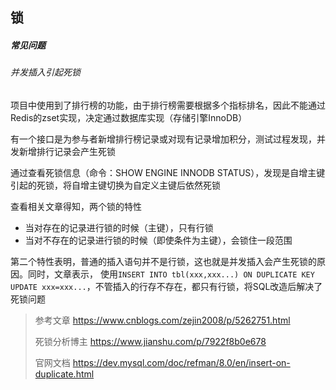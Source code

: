 锁
-


##### 常见问题

###### 并发插入引起死锁

项目中使用到了排行榜的功能，由于排行榜需要根据多个指标排名，因此不能通过Redis的zset实现，决定通过数据库实现（存储引擎InnoDB）

有一个接口是为参与者新增排行榜记录或对现有记录增加积分，测试过程发现，并发新增排行记录会产生死锁

通过查看死锁信息（命令：SHOW ENGINE INNODB STATUS），发现是自增主键引起的死锁，将自增主键切换为自定义主键后依然死锁

查看相关文章得知，两个锁的特性

- 当对存在的记录进行锁的时候（主键），只有行锁
- 当对不存在的记录进行锁的时候（即使条件为主键），会锁住一段范围

第二个特性表明，普通的插入语句并不是行锁，这也就是并发插入会产生死锁的原因。同时，文章表示，
使用`INSERT INTO tbl(xxx,xxx...) ON DUPLICATE KEY UPDATE xxx=xxx...`，不管插入的行存不存在，都只有行锁，将SQL改造后解决了死锁问题

> 参考文章 https://www.cnblogs.com/zejin2008/p/5262751.html
>
> 死锁分析博主 https://www.jianshu.com/p/7922f8b0e678
>
> 官网文档 https://dev.mysql.com/doc/refman/8.0/en/insert-on-duplicate.html